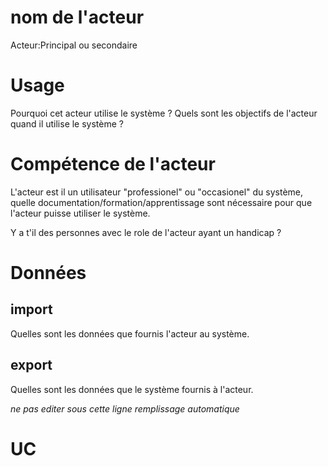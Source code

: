 

# nom de l'acteur

Acteur:Principal ou secondaire 

# Usage
Pourquoi cet acteur utilise le système ?
Quels sont les objectifs de l'acteur quand il utilise le système ?

# Compétence de l'acteur 

L'acteur est il un utilisateur "professionel" ou "occasionel" du système,
quelle documentation/formation/apprentissage sont nécessaire pour que l'acteur puisse utiliser le système.

Y a t'il des personnes avec le role de l'acteur ayant un handicap ?

# Données 
## import
Quelles sont les données que fournis l'acteur au système.
## export
Quelles sont les données que le système fournis à l'acteur. 


*_ne pas editer sous cette ligne remplissage automatique_*
# UC  
